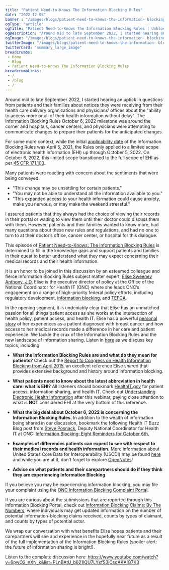 ```yaml
--- 
title: "Patient Need-to-Knows The Information Blocking Rules"
date: "2022-12-05"
banner : "/images/blogs/patient-need-to-knows-the-information- blocking-rules.jpg"
ogType: "article"
ogTitle: "Patient Need-to-Knows The Information Blocking Rules | Unblock Health"
ogDescription: "Around mid to late September 2022, I started hearing an uptick in questions from patients and their families about notices they were receiving from their health care delivery organizations and physicians’ offices about the ability to access more or all of their health information without delay."
ogImage: "/images/blogs/patient-need-to-knows-the-information- blocking-rules.jpg"
twitterImage: "/images/blogs/patient-need-to-knows-the-information- blocking-rules.jpg"
twitterCard: "summary_large_image"
breadcrumbs:
 - Home
 - Blog
 - Patient Need-to-Knows The Information Blocking Rules
breadcrumbLinks:
 - / 
 - /blog
 - / 
---
```


Around mid to late September 2022, I started hearing an uptick in questions from patients and their families about notices they were receiving from their health care delivery organizations and physicians’ offices about the "ability to access more or all of their health information without delay". The Information Blocking Rules October 6, 2022 milestone was around the corner and hospitals, cancer centers, and physicians were attempting to communicate changes to prepare their patients for the anticipated changes. 

For some more context, while the initial <a href="https://www.healthit.gov/faq/what-are-applicability-dates-and-enforcement-dates-information-blocking-regulations" target="_blank">applicability date</a> of the Information Blocking Rules was April 5, 2021, the Rules only applied to a limited scope of electronic health information (EHI) up through October 5, 2022. On October 6, 2022, this limited scope transitioned to the full scope of EHI as per <a href="https://www.ecfr.gov/current/title-45/subtitle-A/subchapter-D/part-171/subpart-A/section-171.103" target="_blank">45 CFR 171.103</a>.

Many patients were reacting with concern about the sentiments that were being conveyed:

- "This change may be unsettling for certain patients."
- "You may not be able to understand all the information available to you."
- "This expanded access to your health information could cause anxiety, make you nervous, or may make the weekend stressful."

I assured patients that they always had the choice of viewing their records in their portal or waiting to view them until their doctor could discuss them with them. However, patients and their families wanted to know more, had many questions about these new rules and regulations, and had no one to turn to at their doctor’s office, cancer center, or hospital for this dialogue.

This episode of <a href="https://www.youtube.com/watch?v=6pwO2_nXN_k&list=PLnBAtU_b621lQU7LYxfS3jCsdAKAIG7K3">Patient Need-to-Knows: The Information Blocking Rules</a> is determined to fill in the knowledge gaps and support patients and families in their quest to better understand what they may expect concerning their medical records and their health information.

It is an honor to be joined in this discussion by an esteemed colleague and fierce Information Blocking Rules subject matter expert, <a href="https://www.healthit.gov/leadership/elise-sweeney-anthony-jd">Elise Sweeney Anthony, J.D.</a> Elise is the executive director of policy at the Office of the National Coordinator for Health IT (ONC) where she leads ONC’s engagement on a range of high-priority federal policy efforts, including regulatory development, <a href="https://www.healthit.gov/topic/information-blocking">information blocking</a>, and <a href="https://www.healthit.gov/topic/interoperability/policy/trusted-exchange-framework-and-common-agreement-tefca">TEFCA</a>.

In the opening segment, it is undeniably clear that Elise has an unmatched passion for all things patient access as she works at the intersection of health policy, patient access, and health IT. Elise has a powerful <a href="https://www.healthit.gov/buzz-blog/health-it/a-care-coordinated-journey-breast-cancer-technology-enabled-care">personal story</a> of her experiences as a patient diagnosed with breast cancer and how access to her medical records made a difference in her care and patient experience. We tackle the crux of the Information Blocking Rules and the new landscape of information sharing. Listen in <a href="https://www.youtube.com/watch?v=6pwO2_nXN_k&list=PLnBAtU_b621lQU7LYxfS3jCsdAKAIG7K3">here</a> as we discuss key topics, including:

- **What the Information Blocking Rules are and what do they mean for patients?** Check out the <a href="https://www.healthit.gov/sites/default/files/reports/info_blocking_040915.pdf">Report to Congress on Health Information Blocking from April 2015</a>, an excellent reference Elise shared that provides extensive background and history around information blocking.

- **What patients need to know about the latest abbreviation in health care: what is EHI?** All listeners should bookmark <a href="https://www.healthit.gov/">HealthIT.gov</a> for patient access, information sharing, and health IT. Check out <a href="https://www.healthit.gov/topic/information-blocking/understanding-electronic-health-information-ehi">Understanding Electronic Health Information</a> after this webinar, paying close attention to what is **NOT** considered EHI at the very bottom of this reference.

- **What the big deal about October 6, 2022 is concerning the Information Blocking Rules.** In addition to the wealth of information being shared in our discussion, bookmark the following Health IT Buzz Blog post from <a href="https://www.healthit.gov/buzz-blog/author/steven-posnack">Steve Posnack</a>, Deputy National Coordinator for Health IT at ONC: <a href="https://www.healthit.gov/buzz-blog/information-blocking/information-blocking-eight-regulatory-reminders-for-october-6th">Information Blocking: Eight Reminders for October 6th.</a>

- **Examples of differences patients can expect to see with respect to their medical records and health information.** More information about United States Core Data for Interoperability (USCDI) may be found <a href="https://www.healthit.gov/isa/united-states-core-data-interoperability-uscdi">here</a> and while you are at it, don’t forget to explore <a href="https://www.opennotes.org/onc-federal-rule/">OpenNotes</a>!

- **Advice on what patients and their carepartners should do if they think they are experiencing Information Blocking**. 

If you believe you may be experiencing information blocking, you may file your complaint using the <a href="https://inquiry.healthit.gov/support/servicedesk/customer/user/login?destination=plugins/servlet/desk/portal/6/create/67">ONC Information Blocking Complaint Portal</a>.

If you are curious about the submissions that are reported through this Information Blocking Portal, check out <a href="https://www.healthit.gov/data/quickstats/information-blocking-claims-numbers">Information Blocking Claims: By The Numbers</a>, where individuals may get updated information on the number of potential information-blocking claims received, counts by types of claimant, and counts by types of potential actor.

We wrap our conversation with what benefits Elise hopes patients and their carepartners will see and experience in the hopefully near future as a result of the full implementation of the Information Blocking Rules (spoiler alert: the future of information sharing is bright!).

Listen to the complete discussion here: <a href="https://www.youtube.com/watch?v=6pwO2_nXN_k&list=PLnBAtU_b621lQU7LYxfS3jCsdAKAIG7K3">https://www.youtube.com/watch?v=6pwO2_nXN_k&list=PLnBAtU_b621lQU7LYxfS3jCsdAKAIG7K3</a>

 